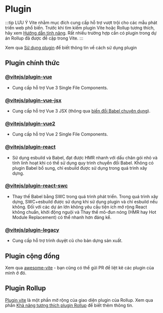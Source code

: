 # Plugin

:::tip LƯU Ý
Vite nhằm mục đích cung cấp hỗ trợ vượt trội cho các mẫu phát triển web phổ biến. Trước khi tìm kiếm plugin Vite hoặc Rollup tương thích, hãy xem [Hướng dẫn tính năng](../guide/features.md). Rất nhiều trường hợp cần có plugin trong dự án Rollup đã được đề cập trong Vite.
:::

Xem qua [Sử dụng plugin](../guide/using-plugins) để biết thông tin về cách sử dụng plugin

## Plugin chính thức

### [@vitejs/plugin-vue](https://github.com/vitejs/vite-plugin-vue/tree/main/packages/plugin-vue)

- Cung cấp hỗ trợ Vue 3 Single File Components.

### [@vitejs/plugin-vue-jsx](https://github.com/vitejs/vite-plugin-vue/tree/main/packages/plugin-vue-jsx)

- Cung cấp hỗ trợ Vue 3 JSX (thông qua [biến đổi Babel chuyên dụng](https://github.com/vuejs/jsx-next)).

### [@vitejs/plugin-vue2](https://github.com/vitejs/vite-plugin-vue2)

- Cung cấp hỗ trợ Vue 2 Single File Components.

### [@vitejs/plugin-react](https://github.com/vitejs/vite-plugin-react/tree/main/packages/plugin-react)

- Sử dụng esbuild và Babel, đạt được HMR nhanh với dấu chân gói nhỏ và tính linh hoạt khi có thể sử dụng quy trình chuyển đổi Babel. Không có plugin Babel bổ sung, chỉ esbuild được sử dụng trong quá trình xây dựng.

### [@vitejs/plugin-react-swc](https://github.com/vitejs/vite-plugin-react-swc)

- Thay thế Babel bằng SWC trong quá trình phát triển. Trong quá trình xây dựng, SWC+esbuild được sử dụng khi sử dụng plugin và chỉ esbuild nếu không. Đối với các dự án lớn không yêu cầu tiện ích mở rộng React không chuẩn, khởi động nguội và Thay thế mô-đun nóng (HMR hay Hot Module Replacement) có thể nhanh hơn đáng kể.

### [@vitejs/plugin-legacy](https://github.com/vitejs/vite/tree/main/packages/plugin-legacy)

- Cung cấp hỗ trợ trình duyệt cũ cho bản dựng sản xuất.

## Plugin cộng đồng

Xem qua [awesome-vite](https://github.com/vitejs/awesome-vite#plugins) - bạn cũng có thể gửi PR để liệt kê các plugin của mình ở đó.

## Plugin Rollup

[Plugin vite](../guide/api-plugin) là một phần mở rộng của giao diện plugin của Rollup. Xem qua phần [Khả năng tương thích plugin Rollup](../guide/api-plugin#rollup-plugin-compatibility) để biết thêm thông tin.
